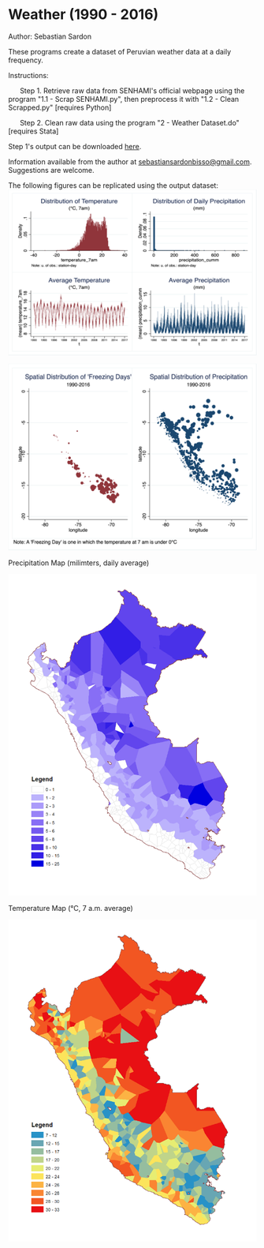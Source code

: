 # Weather (1990 - 2016)
Author: Sebastian Sardon

These programs create a dataset of Peruvian weather data at a daily frequency.

Instructions:

&nbsp;&nbsp;&nbsp;&nbsp;&nbsp;&nbsp;Step 1. Retrieve raw data from SENHAMI's official webpage using the program "1.1 - Scrap SENHAMI.py", then preprocess it with "1.2 - Clean Scrapped.py" [requires Python] 
    
&nbsp;&nbsp;&nbsp;&nbsp;&nbsp;&nbsp;Step 2. Clean raw data using the program "2 - Weather Dataset.do" [requires Stata]

Step 1's output can be downloaded [here](https://www.dropbox.com/sh/z9igeu8g1tu37fx/AADkyefvuqyjRrrDhGPVh2LXa?dl=0).

Information available from the author at sebastiansardonbisso@gmail.com. Suggestions are welcome.

The following figures can be replicated using the output dataset:
![](images/1_4panels.png)

![](images/2_maps.png)

Precipitation Map (milimters, daily average)

![](images/Rain.png)

Temperature Map (°C, 7 a.m. average)

![](images/Temperature.png)
